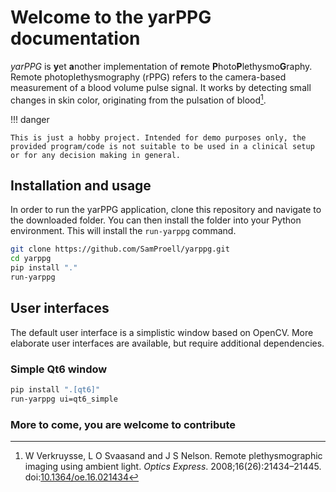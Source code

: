 # Welcome to the yarPPG documentation
*yarPPG* is **y**et **a**nother implementation of **r**emote
**P**hoto**P**lethysmo**G**raphy.
Remote photo&shy;plethysmography (rPPG) refers to the camera-based measurement
of a blood volume pulse signal. It works by detecting small changes in skin
color, originating from the pulsation of blood[^1].

!!! danger

    This is just a hobby project. Intended for demo purposes only, the
    provided program/code is not suitable to be used in a clinical setup
    or for any decision making in general.


## Installation and usage
In order to run the yarPPG application, clone this repository and navigate
to the downloaded folder. You can then install the folder into your Python
environment. This will install the `run-yarppg` command.

```bash
git clone https://github.com/SamProell/yarppg.git
cd yarppg
pip install "."
run-yarppg
```

## User interfaces
The default user interface is a simplistic window based on OpenCV. More elaborate
user interfaces are available, but require additional dependencies.

### Simple Qt6 window
```bash
pip install ".[qt6]"
run-yarppg ui=qt6_simple
```

### More to come, you are welcome to contribute

[^1]: W Verkruysse, L O Svaasand and J S Nelson. Remote plethysmographic
    imaging using ambient light. *Optics Express*. 2008;16(26):21434–21445.
    doi:[10.1364/oe.16.021434](https://doi.org/10.1364/oe.16.021434)
